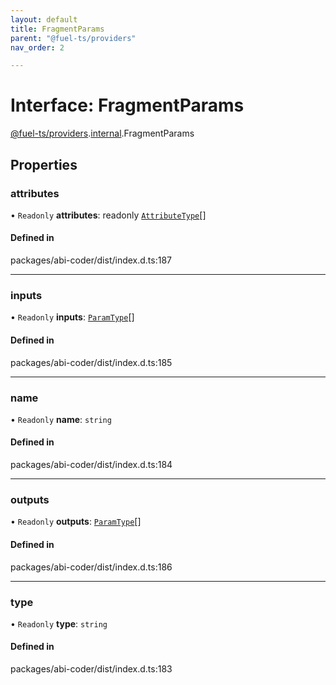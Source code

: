 ```yaml
---
layout: default
title: FragmentParams
parent: "@fuel-ts/providers"
nav_order: 2

---
```


# Interface: FragmentParams

[@fuel-ts/providers](../index.md).[internal](../namespaces/internal.md).FragmentParams

## Properties

### attributes

• `Readonly` **attributes**: readonly [`AttributeType`](internal-AttributeType.md)[]

#### Defined in

packages/abi-coder/dist/index.d.ts:187

___

### inputs

• `Readonly` **inputs**: [`ParamType`](../classes/internal-ParamType.md)[]

#### Defined in

packages/abi-coder/dist/index.d.ts:185

___

### name

• `Readonly` **name**: `string`

#### Defined in

packages/abi-coder/dist/index.d.ts:184

___

### outputs

• `Readonly` **outputs**: [`ParamType`](../classes/internal-ParamType.md)[]

#### Defined in

packages/abi-coder/dist/index.d.ts:186

___

### type

• `Readonly` **type**: `string`

#### Defined in

packages/abi-coder/dist/index.d.ts:183
